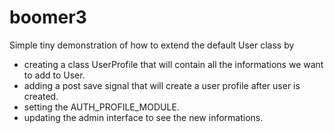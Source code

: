 # boomer3
Simple tiny demonstration of how to extend the default User class by 
- creating a class UserProfile that will contain all the informations we want to add to User.
- adding a post save signal that will create a user profile after user is created.
- setting the AUTH_PROFILE_MODULE.
- updating the admin interface to see the new informations.
